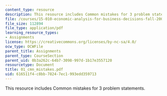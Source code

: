 ```yaml
---
content_type: resource
description: This resource includes Common mistakes for 3 problem statements.
file: /courses/15-010-economic-analysis-for-business-decisions-fall-2004/616511f4c8bb78247ec1993edd359713_01_cmn_mistakes.pdf
file_size: 112894
file_type: application/pdf
learning_resource_types:
- Assignments
license: https://creativecommons.org/licenses/by-nc-sa/4.0/
ocw_type: OCWFile
parent_title: Assignments
parent_type: CourseSection
parent_uid: 0b3a262c-64b7-3098-997d-1b17e3557120
resourcetype: Document
title: 01_cmn_mistakes.pdf
uid: 616511f4-c8bb-7824-7ec1-993edd359713
---
```

This resource includes Common mistakes for 3 problem statements.
